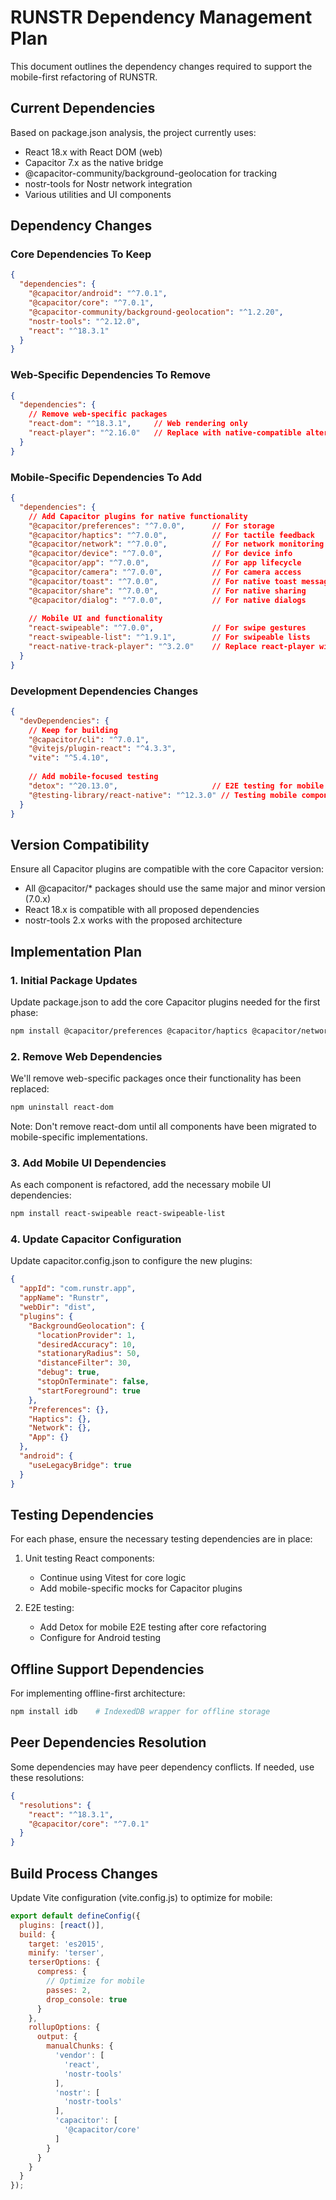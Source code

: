 # RUNSTR Dependency Management Plan

This document outlines the dependency changes required to support the mobile-first refactoring of RUNSTR.

## Current Dependencies

Based on package.json analysis, the project currently uses:

- React 18.x with React DOM (web)
- Capacitor 7.x as the native bridge
- @capacitor-community/background-geolocation for tracking
- nostr-tools for Nostr network integration
- Various utilities and UI components

## Dependency Changes

### Core Dependencies To Keep

```json
{
  "dependencies": {
    "@capacitor/android": "^7.0.1",
    "@capacitor/core": "^7.0.1",
    "@capacitor-community/background-geolocation": "^1.2.20",
    "nostr-tools": "^2.12.0",
    "react": "^18.3.1"
  }
}
```

### Web-Specific Dependencies To Remove

```json
{
  "dependencies": {
    // Remove web-specific packages
    "react-dom": "^18.3.1",     // Web rendering only
    "react-player": "^2.16.0"   // Replace with native-compatible alternative
  }
}
```

### Mobile-Specific Dependencies To Add

```json
{
  "dependencies": {
    // Add Capacitor plugins for native functionality
    "@capacitor/preferences": "^7.0.0",      // For storage
    "@capacitor/haptics": "^7.0.0",          // For tactile feedback
    "@capacitor/network": "^7.0.0",          // For network monitoring
    "@capacitor/device": "^7.0.0",           // For device info
    "@capacitor/app": "^7.0.0",              // For app lifecycle
    "@capacitor/camera": "^7.0.0",           // For camera access
    "@capacitor/toast": "^7.0.0",            // For native toast messages
    "@capacitor/share": "^7.0.0",            // For native sharing
    "@capacitor/dialog": "^7.0.0",           // For native dialogs
    
    // Mobile UI and functionality
    "react-swipeable": "^7.0.0",             // For swipe gestures
    "react-swipeable-list": "^1.9.1",        // For swipeable lists
    "react-native-track-player": "^3.2.0"    // Replace react-player with mobile audio
  }
}
```

### Development Dependencies Changes

```json
{
  "devDependencies": {
    // Keep for building
    "@capacitor/cli": "^7.0.1",
    "@vitejs/plugin-react": "^4.3.3",
    "vite": "^5.4.10",
    
    // Add mobile-focused testing
    "detox": "^20.13.0",                     // E2E testing for mobile
    "@testing-library/react-native": "^12.3.0" // Testing mobile components
  }
}
```

## Version Compatibility

Ensure all Capacitor plugins are compatible with the core Capacitor version:

- All @capacitor/* packages should use the same major and minor version (7.0.x)
- React 18.x is compatible with all proposed dependencies
- nostr-tools 2.x works with the proposed architecture

## Implementation Plan

### 1. Initial Package Updates

Update package.json to add the core Capacitor plugins needed for the first phase:

```bash
npm install @capacitor/preferences @capacitor/haptics @capacitor/network @capacitor/app
```

### 2. Remove Web Dependencies

We'll remove web-specific packages once their functionality has been replaced:

```bash
npm uninstall react-dom
```

Note: Don't remove react-dom until all components have been migrated to mobile-specific implementations.

### 3. Add Mobile UI Dependencies

As each component is refactored, add the necessary mobile UI dependencies:

```bash
npm install react-swipeable react-swipeable-list
```

### 4. Update Capacitor Configuration

Update capacitor.config.json to configure the new plugins:

```json
{
  "appId": "com.runstr.app",
  "appName": "Runstr",
  "webDir": "dist",
  "plugins": {
    "BackgroundGeolocation": {
      "locationProvider": 1,
      "desiredAccuracy": 10,
      "stationaryRadius": 50,
      "distanceFilter": 30,
      "debug": true,
      "stopOnTerminate": false,
      "startForeground": true
    },
    "Preferences": {},
    "Haptics": {},
    "Network": {},
    "App": {}
  },
  "android": {
    "useLegacyBridge": true
  }
}
```

## Testing Dependencies

For each phase, ensure the necessary testing dependencies are in place:

1. Unit testing React components:
   - Continue using Vitest for core logic
   - Add mobile-specific mocks for Capacitor plugins

2. E2E testing:
   - Add Detox for mobile E2E testing after core refactoring
   - Configure for Android testing

## Offline Support Dependencies

For implementing offline-first architecture:

```bash
npm install idb    # IndexedDB wrapper for offline storage
```

## Peer Dependencies Resolution

Some dependencies may have peer dependency conflicts. If needed, use these resolutions:

```json
{
  "resolutions": {
    "react": "^18.3.1",
    "@capacitor/core": "^7.0.1"
  }
}
```

## Build Process Changes

Update Vite configuration (vite.config.js) to optimize for mobile:

```javascript
export default defineConfig({
  plugins: [react()],
  build: {
    target: 'es2015',
    minify: 'terser',
    terserOptions: {
      compress: {
        // Optimize for mobile
        passes: 2,
        drop_console: true
      }
    },
    rollupOptions: {
      output: {
        manualChunks: {
          'vendor': [
            'react',
            'nostr-tools'
          ],
          'nostr': [
            'nostr-tools'
          ],
          'capacitor': [
            '@capacitor/core'
          ]
        }
      }
    }
  }
});
``` 